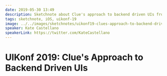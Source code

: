 ```yaml
---
date: 2019-05-30 13:49
description: Sketchnote about Clue's approach to backend driven UIs from UIKonf 2019
tags: sketchnote, iOS, uikonf-19
image: ../../images/sketchnotes/uikonf19-clues-approach-to-backend-driven-ui-small.jpg
speaker: Kate Castellano
speakerLink: https://twitter.com/KateCastellano
---
```


# UIKonf 2019: Clue's Approach to Backend Driven UIs
